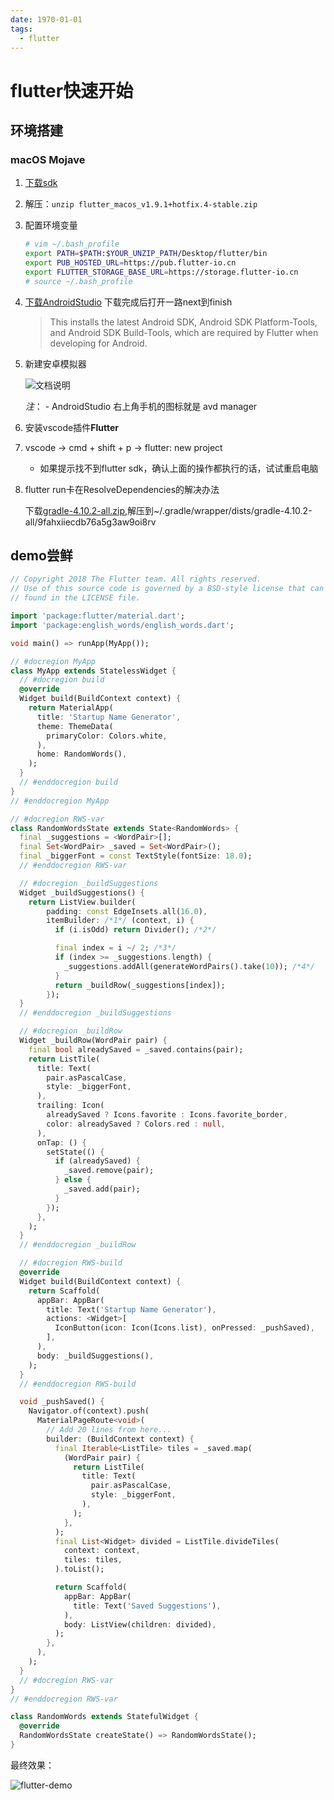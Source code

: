 ```yaml
---
date: 1970-01-01
tags: 
  - flutter
---
```


# flutter快速开始

## 环境搭建

### macOS Mojave

1. [下载sdk](https://storage.googleapis.com/flutter_infra/releases/stable/macos/flutter_macos_v1.9.1+hotfix.4-stable.zip)
2. 解压：`unzip flutter_macos_v1.9.1+hotfix.4-stable.zip`
3. 配置环境变量

    ```sh
    # vim ~/.bash_profile
    export PATH=$PATH:$YOUR_UNZIP_PATH/Desktop/flutter/bin
    export PUB_HOSTED_URL=https://pub.flutter-io.cn
    export FLUTTER_STORAGE_BASE_URL=https://storage.flutter-io.cn
    # source ~/.bash_profile
    ```

4. [下载AndroidStudio](https://dl.google.com/dl/android/studio/install/3.5.1.0/android-studio-ide-191.5900203-mac.dmg) 下载完成后打开一路next到finish

    > This installs the latest Android SDK, Android SDK Platform-Tools, and Android SDK Build-Tools, which are required by Flutter when developing for Android.
5. 新建安卓模拟器

    ![文档说明](../assets/flutter-doc-about-android-monitor.png)

    *注*：
        - AndroidStudio 右上角手机的图标就是 avd manager
6. 安装vscode插件**Flutter**
7. vscode -> cmd + shift + p -> flutter: new project  
    - 如果提示找不到flutter sdk，确认上面的操作都执行的话，试试重启电脑
8. flutter run卡在ResolveDependencies的解决办法

    下载[gradle-4.10.2-all.zip](http://services.gradle.org/distributions/gradle-4.10.2-all.zip),解压到~/.gradle/wrapper/dists/gradle-4.10.2-all/9fahxiiecdb76a5g3aw9oi8rv

## demo尝鲜

```dart
// Copyright 2018 The Flutter team. All rights reserved.
// Use of this source code is governed by a BSD-style license that can be
// found in the LICENSE file.

import 'package:flutter/material.dart';
import 'package:english_words/english_words.dart';

void main() => runApp(MyApp());

// #docregion MyApp
class MyApp extends StatelessWidget {
  // #docregion build
  @override
  Widget build(BuildContext context) {
    return MaterialApp(
      title: 'Startup Name Generator',
      theme: ThemeData(
        primaryColor: Colors.white,
      ),
      home: RandomWords(),
    );
  }
  // #enddocregion build
}
// #enddocregion MyApp

// #docregion RWS-var
class RandomWordsState extends State<RandomWords> {
  final _suggestions = <WordPair>[];
  final Set<WordPair> _saved = Set<WordPair>();
  final _biggerFont = const TextStyle(fontSize: 18.0);
  // #enddocregion RWS-var

  // #docregion _buildSuggestions
  Widget _buildSuggestions() {
    return ListView.builder(
        padding: const EdgeInsets.all(16.0),
        itemBuilder: /*1*/ (context, i) {
          if (i.isOdd) return Divider(); /*2*/

          final index = i ~/ 2; /*3*/
          if (index >= _suggestions.length) {
            _suggestions.addAll(generateWordPairs().take(10)); /*4*/
          }
          return _buildRow(_suggestions[index]);
        });
  }
  // #enddocregion _buildSuggestions

  // #docregion _buildRow
  Widget _buildRow(WordPair pair) {
    final bool alreadySaved = _saved.contains(pair);
    return ListTile(
      title: Text(
        pair.asPascalCase,
        style: _biggerFont,
      ),
      trailing: Icon(
        alreadySaved ? Icons.favorite : Icons.favorite_border,
        color: alreadySaved ? Colors.red : null,
      ),
      onTap: () {
        setState(() {
          if (alreadySaved) {
            _saved.remove(pair);
          } else {
            _saved.add(pair);
          }
        });
      },
    );
  }
  // #enddocregion _buildRow

  // #docregion RWS-build
  @override
  Widget build(BuildContext context) {
    return Scaffold(
      appBar: AppBar(
        title: Text('Startup Name Generator'),
        actions: <Widget>[
          IconButton(icon: Icon(Icons.list), onPressed: _pushSaved),
        ],
      ),
      body: _buildSuggestions(),
    );
  }
  // #enddocregion RWS-build

  void _pushSaved() {
    Navigator.of(context).push(
      MaterialPageRoute<void>(
        // Add 20 lines from here...
        builder: (BuildContext context) {
          final Iterable<ListTile> tiles = _saved.map(
            (WordPair pair) {
              return ListTile(
                title: Text(
                  pair.asPascalCase,
                  style: _biggerFont,
                ),
              );
            },
          );
          final List<Widget> divided = ListTile.divideTiles(
            context: context,
            tiles: tiles,
          ).toList();

          return Scaffold(
            appBar: AppBar(
              title: Text('Saved Suggestions'),
            ),
            body: ListView(children: divided),
          );
        },
      ),
    );
  }
  // #docregion RWS-var
}
// #enddocregion RWS-var

class RandomWords extends StatefulWidget {
  @override
  RandomWordsState createState() => RandomWordsState();
}
```

最终效果：

![flutter-demo](../assets/flutter-demo.png)
